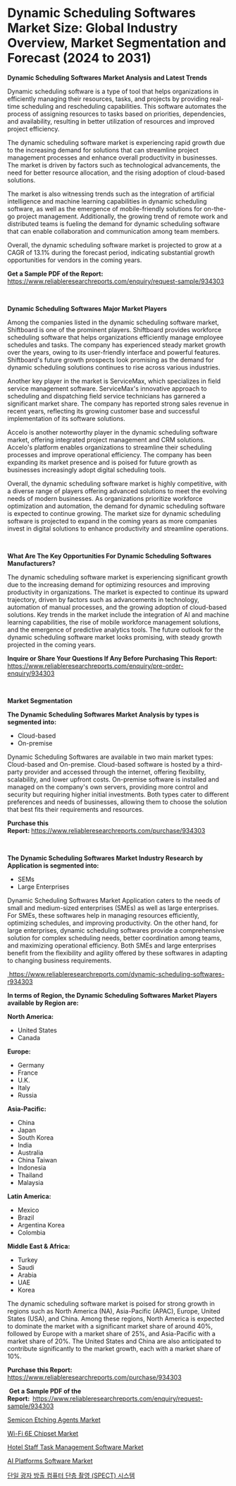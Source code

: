 <p><h1>Dynamic Scheduling Softwares Market Size: Global Industry Overview, Market Segmentation and Forecast (2024 to 2031)</h1></p><p><strong>Dynamic Scheduling Softwares Market Analysis and Latest Trends</strong></p>
<p><p>Dynamic scheduling software is a type of tool that helps organizations in efficiently managing their resources, tasks, and projects by providing real-time scheduling and rescheduling capabilities. This software automates the process of assigning resources to tasks based on priorities, dependencies, and availability, resulting in better utilization of resources and improved project efficiency.</p><p>The dynamic scheduling software market is experiencing rapid growth due to the increasing demand for solutions that can streamline project management processes and enhance overall productivity in businesses. The market is driven by factors such as technological advancements, the need for better resource allocation, and the rising adoption of cloud-based solutions.</p><p>The market is also witnessing trends such as the integration of artificial intelligence and machine learning capabilities in dynamic scheduling software, as well as the emergence of mobile-friendly solutions for on-the-go project management. Additionally, the growing trend of remote work and distributed teams is fueling the demand for dynamic scheduling software that can enable collaboration and communication among team members.</p><p>Overall, the dynamic scheduling software market is projected to grow at a CAGR of 13.1% during the forecast period, indicating substantial growth opportunities for vendors in the coming years.</p></p>
<p><strong>Get a Sample PDF of the Report:&nbsp;</strong> <a href="https://www.reliableresearchreports.com/enquiry/request-sample/934303">https://www.reliableresearchreports.com/enquiry/request-sample/934303</a></p>
<p>&nbsp;</p>
<p><strong>Dynamic Scheduling Softwares Major Market Players</strong></p>
<p><p>Among the companies listed in the dynamic scheduling software market, Shiftboard is one of the prominent players. Shiftboard provides workforce scheduling software that helps organizations efficiently manage employee schedules and tasks. The company has experienced steady market growth over the years, owing to its user-friendly interface and powerful features. Shiftboard's future growth prospects look promising as the demand for dynamic scheduling solutions continues to rise across various industries.</p><p>Another key player in the market is ServiceMax, which specializes in field service management software. ServiceMax's innovative approach to scheduling and dispatching field service technicians has garnered a significant market share. The company has reported strong sales revenue in recent years, reflecting its growing customer base and successful implementation of its software solutions.</p><p>Accelo is another noteworthy player in the dynamic scheduling software market, offering integrated project management and CRM solutions. Accelo's platform enables organizations to streamline their scheduling processes and improve operational efficiency. The company has been expanding its market presence and is poised for future growth as businesses increasingly adopt digital scheduling tools.</p><p>Overall, the dynamic scheduling software market is highly competitive, with a diverse range of players offering advanced solutions to meet the evolving needs of modern businesses. As organizations prioritize workforce optimization and automation, the demand for dynamic scheduling software is expected to continue growing. The market size for dynamic scheduling software is projected to expand in the coming years as more companies invest in digital solutions to enhance productivity and streamline operations.</p></p>
<p>&nbsp;</p>
<p><strong>What Are The Key Opportunities For Dynamic Scheduling Softwares Manufacturers?</strong></p>
<p><p>The dynamic scheduling software market is experiencing significant growth due to the increasing demand for optimizing resources and improving productivity in organizations. The market is expected to continue its upward trajectory, driven by factors such as advancements in technology, automation of manual processes, and the growing adoption of cloud-based solutions. Key trends in the market include the integration of AI and machine learning capabilities, the rise of mobile workforce management solutions, and the emergence of predictive analytics tools. The future outlook for the dynamic scheduling software market looks promising, with steady growth projected in the coming years.</p></p>
<p><strong>Inquire or Share Your Questions If Any Before Purchasing This Report:</strong> <a href="https://www.reliableresearchreports.com/enquiry/pre-order-enquiry/934303">https://www.reliableresearchreports.com/enquiry/pre-order-enquiry/934303</a></p>
<p>&nbsp;</p>
<p><strong>Market Segmentation</strong></p>
<p><strong>The Dynamic Scheduling Softwares Market Analysis by types is segmented into:</strong></p>
<p><ul><li>Cloud-based</li><li>On-premise</li></ul></p>
<p><p>Dynamic Scheduling Softwares are available in two main market types: Cloud-based and On-premise. Cloud-based software is hosted by a third-party provider and accessed through the internet, offering flexibility, scalability, and lower upfront costs. On-premise software is installed and managed on the company's own servers, providing more control and security but requiring higher initial investments. Both types cater to different preferences and needs of businesses, allowing them to choose the solution that best fits their requirements and resources.</p></p>
<p><strong>Purchase this Report:&nbsp;</strong><a href="https://www.reliableresearchreports.com/purchase/934303">https://www.reliableresearchreports.com/purchase/934303</a></p>
<p>&nbsp;</p>
<p><strong>The Dynamic Scheduling Softwares Market Industry Research by Application is segmented into:</strong></p>
<p><ul><li>SEMs</li><li>Large Enterprises</li></ul></p>
<p><p>Dynamic Scheduling Softwares Market Application caters to the needs of small and medium-sized enterprises (SMEs) as well as large enterprises. For SMEs, these softwares help in managing resources efficiently, optimizing schedules, and improving productivity. On the other hand, for large enterprises, dynamic scheduling softwares provide a comprehensive solution for complex scheduling needs, better coordination among teams, and maximizing operational efficiency. Both SMEs and large enterprises benefit from the flexibility and agility offered by these softwares in adapting to changing business requirements.</p></p>
<p><a href="https://www.reliableresearchreports.com/dynamic-scheduling-softwares-r934303">&nbsp;https://www.reliableresearchreports.com/dynamic-scheduling-softwares-r934303</a></p>
<p><strong>In terms of Region, the Dynamic Scheduling Softwares Market Players available by Region are:</strong></p>
<p>
    <p> <strong> North America: </strong>
        <ul>
            <li>United States</li>
            <li>Canada</li>
        </ul>
        </p> 
    <p> <strong> Europe: </strong>
        <ul>
            <li>Germany</li>
            <li>France</li>
            <li>U.K.</li>
            <li>Italy</li>
            <li>Russia</li>
        </ul>
        </p> 
    <p> <strong> Asia-Pacific: </strong>
        <ul>
            <li>China</li>
            <li>Japan</li>
            <li>South Korea</li>
            <li>India</li>
            <li>Australia</li>
            <li>China Taiwan</li>
            <li>Indonesia</li>
            <li>Thailand</li>
            <li>Malaysia</li>
        </ul>
        </p> 
    <p> <strong> Latin America: </strong>
        <ul>
            <li>Mexico</li>
            <li>Brazil</li>
            <li>Argentina Korea</li>
            <li>Colombia</li>
        </ul>
        </p> 
    <p> <strong> Middle East & Africa: </strong>
        <ul>
            <li>Turkey</li>
            <li>Saudi</li>
            <li>Arabia</li>
            <li>UAE</li>
            <li>Korea</li>
        </ul>
    </p>
    </p>
<p><p>The dynamic scheduling software market is poised for strong growth in regions such as North America (NA), Asia-Pacific (APAC), Europe, United States (USA), and China. Among these regions, North America is expected to dominate the market with a significant market share of around 40%, followed by Europe with a market share of 25%, and Asia-Pacific with a market share of 20%. The United States and China are also anticipated to contribute significantly to the market growth, each with a market share of 10%.</p></p>
<p><strong>Purchase this Report: </strong><a href="https://www.reliableresearchreports.com/purchase/934303">https://www.reliableresearchreports.com/purchase/934303</a></p>
<p>&nbsp;<strong>Get a Sample PDF of the Report:&nbsp;&nbsp;</strong><a href="https://www.reliableresearchreports.com/enquiry/request-sample/934303">https://www.reliableresearchreports.com/enquiry/request-sample/934303</a></p>
<p><strong></strong></p>
<p><p><a href="https://www.linkedin.com/pulse/semicon-etching-agents-industry-analysis-report-its-market-k9nef?trackingId=Obxtn6xFQk%2BN3qs7Tk%2Bwsg%3D%3D">Semicon Etching Agents Market</a></p><p><a href="https://www.linkedin.com/pulse/wi-fi-6e-chipset-market-growth-outlook-from-2024-2031-projecting-ugl6e?trackingId=KpydhpKZTqu%2FxzWsjJcSMQ%3D%3D">Wi-Fi 6E Chipset Market</a></p><p><a href="https://github.com/claudianurdin/Market-Research-Report-List-2/blob/main/hotel-staff-task-management-software-market.md">Hotel Staff Task Management Software Market</a></p><p><a href="https://github.com/kimjmgeh81/Market-Research-Report-List-2/blob/main/ai-platforms-software-market.md">AI Platforms Software Market</a></p><p><a href="https://github.com/vseigx30c9a1j/Market-Research-Report-List-4/blob/main/626551582137.md">단일 광자 방출 컴퓨터 단층 촬영 (SPECT) 시스템</a></p></p>